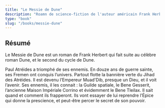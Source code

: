 ```yaml
---
title: "Le Messie de Dune"
description: "Roamn de science-fiction de l'auteur américain Frank Herbert"
type: "book"
slug: "/books/messie-dune"
---
```


## Résumé

Le Messie de Dune est un roman de Frank Herbert qui fait suite au célèbre roman Dune, et le second du cycle de Dune.

Paul Atréides a triomphé de ses ennemis. En douze ans de guerre sainte, ses Fremen ont conquis l’univers. Partout flotte la bannière verte du Jihad des Atréides. Il est devenu l’Empereur Muad'Dib, presque un Dieu, et il voit l’avenir. Ses ennemis, il les connait : la Guilde spatiale, le Bene Gesserit, l’ancienne Maison Impériale Corrino et évidemment le Bene Tleilax. Il sait quand et comment ils frapperont. Ils vont essayer de lui reprendre l’Épice qui donne la prescience, et peut-être percer le secret de son pouvoir.